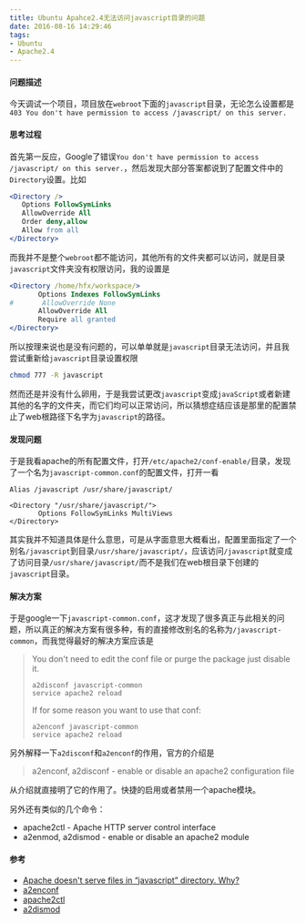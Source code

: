 ```yaml
---
title: Ubuntu Apahce2.4无法访问javascript目录的问题
date: 2016-08-16 14:29:46
tags:
- Ubuntu
- Apache2.4
---
```



#### 问题描述
今天调试一个项目，项目放在`webroot`下面的`javascript`目录，无论怎么设置都是`403 You don't have permission to access /javascript/ on this server.`

<!--more-->

#### 思考过程
首先第一反应，Google了错误`You don't have permission to access /javascript/ on this server.`，然后发现大部分答案都说到了配置文件中的`Directory`设置。比如
```apache
<Directory />
   Options FollowSymLinks
   AllowOverride All
   Order deny,allow
   Allow from all
</Directory>
```
而我并不是整个`webroot`都不能访问，其他所有的文件夹都可以访问，就是目录`javascript`文件夹没有权限访问，我的设置是
```apache
<Directory /home/hfx/workspace/>
       Options Indexes FollowSymLinks
#       AllowOverride None
       AllowOverride All
       Require all granted
</Directory>
```
所以按理来说也是没有问题的，可以单单就是`javascript`目录无法访问，并且我尝试重新给`javascript`目录设置权限
```bash
chmod 777 -R javascript
```
然而还是并没有什么卵用，于是我尝试更改`javascript`变成`javaScript`或者新建其他的名字的文件夹，而它们均可以正常访问，所以猜想症结应该是那里的配置禁止了web根路径下名字为`javascript`的路径。

#### 发现问题
于是我看apache的所有配置文件，打开`/etc/apache2/conf-enable/`目录，发现了一个名为`javascript-common.conf`的配置文件，打开一看
```
Alias /javascript /usr/share/javascript/

<Directory "/usr/share/javascript/">
       Options FollowSymLinks MultiViews
</Directory>
```
其实我并不知道具体是什么意思，可是从字面意思大概看出，配置里面指定了一个别名`/javascript`到目录`/usr/share/javascript/`，应该访问`/javascript`就变成了访问目录`/usr/share/javascript/`而不是我们在web根目录下创建的`javascript`目录。

#### 解决方案
于是google一下`javascript-common.conf`，这才发现了很多真正与此相关的问题，所以真正的解决方案有很多种，有的直接修改别名的名称为`/javascript-common`，而我觉得最好的解决方案应该是
> You don't need to edit the conf file or purge the package just disable it.
>
>     a2disconf javascript-common
>     service apache2 reload
> If for some reason you want to use that conf:
>
>     a2enconf javascript-common
>     service apache2 reload

另外解释一下`a2disconf`和`a2enconf`的作用，官方的介绍是
> a2enconf, a2disconf - enable or disable an apache2 configuration file

从介绍就直接明了它的作用了。快捷的启用或者禁用一个apache模块。

另外还有类似的几个命令：

* apache2ctl - Apache HTTP server control interface
* a2enmod, a2dismod - enable or disable an apache2 module

#### 参考
* [Apache doesn't serve files in “javascript” directory. Why?](http://stackoverflow.com/questions/21706067/apache-doesnt-serve-files-in-javascript-directory-why)
* [a2enconf](http://manpages.ubuntu.com/manpages/trusty/man8/a2enconf.8.html)
* [apache2ctl](http://manpages.ubuntu.com/manpages/trusty/man8/apache2ctl.8.html)
* [a2dismod](http://manpages.ubuntu.com/manpages/trusty/man8/a2dismod.8.html)
